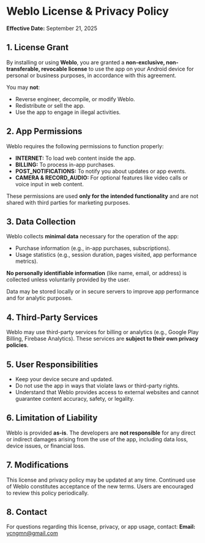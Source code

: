 # Weblo License & Privacy Policy

**Effective Date:** September 21, 2025

## 1. License Grant

By installing or using **Weblo**, you are granted a **non-exclusive, non-transferable, revocable license** to use the app on your Android device for personal or business purposes, in accordance with this agreement.

You may **not**:

* Reverse engineer, decompile, or modify Weblo.
* Redistribute or sell the app.
* Use the app to engage in illegal activities.

## 2. App Permissions

Weblo requires the following permissions to function properly:

* **INTERNET:** To load web content inside the app.
* **BILLING:** To process in-app purchases.
* **POST\_NOTIFICATIONS:** To notify you about updates or app events.
* **CAMERA & RECORD\_AUDIO:** For optional features like video calls or voice input in web content.

These permissions are used **only for the intended functionality** and are not shared with third parties for marketing purposes.

## 3. Data Collection

Weblo collects **minimal data** necessary for the operation of the app:

* Purchase information (e.g., in-app purchases, subscriptions).
* Usage statistics (e.g., session duration, pages visited, app performance metrics).

**No personally identifiable information** (like name, email, or address) is collected unless voluntarily provided by the user.

Data may be stored locally or in secure servers to improve app performance and for analytic purposes.

## 4. Third-Party Services

Weblo may use third-party services for billing or analytics (e.g., Google Play Billing, Firebase Analytics). These services are **subject to their own privacy policies**.

## 5. User Responsibilities

* Keep your device secure and updated.
* Do not use the app in ways that violate laws or third-party rights.
* Understand that Weblo provides access to external websites and cannot guarantee content accuracy, safety, or legality.

## 6. Limitation of Liability

Weblo is provided **as-is**. The developers are **not responsible** for any direct or indirect damages arising from the use of the app, including data loss, device issues, or financial loss.

## 7. Modifications

This license and privacy policy may be updated at any time. Continued use of Weblo constitutes acceptance of the new terms. Users are encouraged to review this policy periodically.

## 8. Contact

For questions regarding this license, privacy, or app usage, contact:
**Email:** [ycngmn@gmail.com](mailto:ycngmn@gmail.com)


